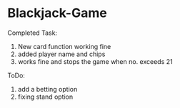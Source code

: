 # Blackjack-Game
Completed Task: 
1. New card function working fine
2. added player name and chips
3. works fine and stops the game when no. exceeds 21

ToDo: 
1. add a betting option 
2. fixing stand option 
